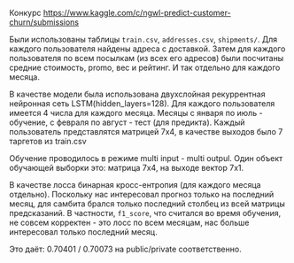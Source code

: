 Конкурс https://www.kaggle.com/c/ngwl-predict-customer-churn/submissions

Были использованы таблицы `train.csv`, `addresses.csv`, `shipments/`. 
Для каждого пользователя найдены адреса с доставкой. Затем для каждого пользователя по всем посылкам (из всех его адресов) были посчитаны средние стоимость, promo, вес и рейтинг. И так отдельно для каждого месяца.

В качестве модели была использована двухслойная рекуррентная нейронная сеть LSTM(hidden_layers=128). Для каждого пользователя имеется 4 числа для каждого месяца. Месяцы с января по июль - обучение, с февраля по август - тест (для предикта). Каждый пользователь представлятся матрицей 7x4, в качестве выходов было 7 таргетов из train.csv

Обучение проводилось в режиме multi input - multi outpul. Один объект обучающей выборки это: матрица 7х4, на выходе вектор 7x1.

В качестве лосса бинарная кросс-ентропия (для каждого месяца отдельно). Поскольку нас интересовал прогноз только на последний месяц, для самбита брался только последний столбец из всей матрицы предсказаний. В частности, `f1_score`, что считался во время обучения, не совсем корректен - это лосс по всем месяцам, нас больше интересовал только последний месяц.

Это даёт: 0.70401 / 0.70073 на public/private соответственно.
